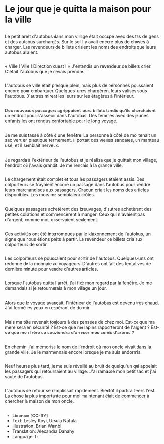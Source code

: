 # Le jour que je quitta la maison pour la ville

##
Le petit arrêt d'autobus dans mon village était occupé avec des tas de gens et des autobus surchargés. Sur le sol il y avait encore plus de choses à charger. Les revendeurs de billets criaient les noms des endroits que leurs autobus allaient.

##
« Ville ! Ville ! Direction ouest ! » J'entendis un revendeur de billets crier. C'était l'autobus que je devais prendre.

##
L'autobus de ville était presque plein, mais plus de personnes poussaient encore pour embarquer. Quelques-unes chargèrent leurs valises sous l'autobus. D'autres mirent les leurs sur les étagères à l'intérieur.

##
Des nouveaux passagers agrippaient leurs billets tandis qu'ils cherchaient un endroit pour s'asseoir dans l'autobus. Des femmes avec des jeunes enfants les ont rendus confortable pour le long voyage.

##
Je me suis tassé à côté d'une fenêtre. La personne à côté de moi tenait un sac vert en plastique fermement. Il portait des vieilles sandales, un manteau usé, et il semblait nerveux.

##
Je regarda à l'extérieur de l'autobus et je réalisa que je quittait mon village, l'endroit où j'avais grandit. Je me rendais à la grande ville.

##
Le chargement était complet et tous les passagers étaient assis. Des colporteurs se frayaient encore un passage dans l'autobus pour vendre leurs marchandises aux passagers. Chacun criait les noms des articles disponibles. Les mots me semblaient drôles.

##
Quelques passagers achetèrent des breuvages, d'autres achetèrent des petites collations et commencèrent à manger. Ceux qui n'avaient pas d'argent, comme moi, observaient seulement.

##
Ces activités ont été interrompues par le klaxonnement de l'autobus, un signe que nous étions prêts à partir. Le revendeur de billets cria aux colporteurs de sortir.

##
Les colporteurs se poussaient pour sortir de l'autobus. Quelques-uns ont redonné de la monnaie au voyageurs. D'autres ont fait des tentatives de dernière minute pour vendre d'autres articles.

##
Lorsque l'autobus quitta l'arrêt, j'ai fixé mon regard par la fenêtre. Je me demandais si je retournerais à mon village un jour.

##
Alors que le voyage avançait, l'intérieur de l'autobus est devenu très chaud. J'ai fermé les yeux en espérant de dormir.

##
Mais ma tête revenait toujours à des pensées de chez moi. Est-ce que ma mère sera en sécurité ? Est-ce que me lapins rapporteront de l'argent ? Est-ce que mon frère se souviendra d'arroser mes semis d'arbres ?

##
En chemin, j'ai mémorisé le nom de l'endroit où mon oncle vivait dans la grande ville. Je le marmonnais encore lorsque je me suis endormis.

##
Neuf heures plus tard, je me suis réveillé au bruit de quelqu'un qui appelait les passagers qui retournaient au village. J'ai ramassé mon petit sac et j'ai sauté de l'autobus.

##
L'autobus de retour se remplissait rapidement. Bientôt il partirait vers l'est. La chose la plus importante pour moi maintenant était de commencer à chercher la maison de mon oncle.

##
* License: [CC-BY]
* Text: Lesley Koyi, Ursula Nafula
* Illustration: Brian Wambi
* Translation: Alexandra Danahy
* Language: fr
